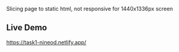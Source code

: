 Slicing page to static html, not responsive for 1440x1336px screen

## Live Demo

https://task1-nineod.netlify.app/
